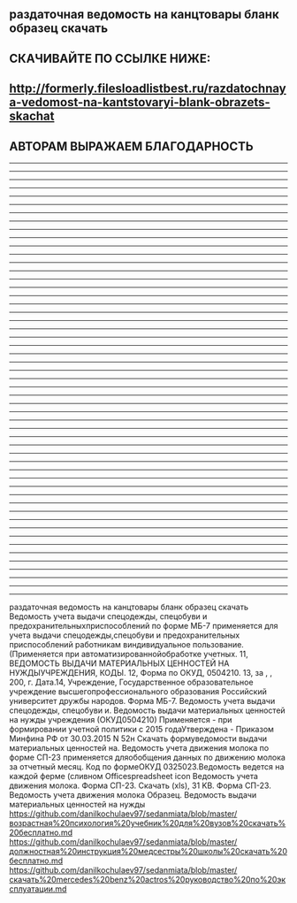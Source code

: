 раздаточная ведомость на канцтовары бланк образец скачать
--------------------------------------------------
СКАЧИВАЙТЕ ПО ССЫЛКЕ НИЖЕ:
--------------------------------------------------
http://formerly.filesloadlistbest.ru/razdatochnaya-vedomost-na-kantstovaryi-blank-obrazets-skachat
--------------------------------------------------
АВТОРАМ ВЫРАЖАЕМ БЛАГОДАРНОСТЬ
--------------------------------------------------
--------------------------------------------------
--------------------------------------------------
--------------------------------------------------
--------------------------------------------------
--------------------------------------------------
--------------------------------------------------
--------------------------------------------------
--------------------------------------------------
--------------------------------------------------
--------------------------------------------------
--------------------------------------------------
--------------------------------------------------
--------------------------------------------------
--------------------------------------------------
--------------------------------------------------
--------------------------------------------------
--------------------------------------------------
--------------------------------------------------
--------------------------------------------------
--------------------------------------------------
--------------------------------------------------
--------------------------------------------------
--------------------------------------------------
--------------------------------------------------
--------------------------------------------------
--------------------------------------------------
--------------------------------------------------
--------------------------------------------------
--------------------------------------------------
--------------------------------------------------
--------------------------------------------------
--------------------------------------------------
--------------------------------------------------
--------------------------------------------------
--------------------------------------------------
--------------------------------------------------
--------------------------------------------------
--------------------------------------------------
--------------------------------------------------
--------------------------------------------------
--------------------------------------------------
--------------------------------------------------
--------------------------------------------------
--------------------------------------------------
--------------------------------------------------
--------------------------------------------------
--------------------------------------------------
--------------------------------------------------
--------------------------------------------------
--------------------------------------------------
--------------------------------------------------
--------------------------------------------------
--------------------------------------------------
раздаточная ведомость на канцтовары бланк образец скачать Ведомость учета выдачи спецодежды, спецобуви и предохранительныхприспособлений по форме МБ-7 применяется для учета выдачи спецодежды,спецобуви и предохранительных приспособлений работникам виндивидуальное пользование. (Применяется при автоматизированнойобработке учетных. 11, ВЕДОМОСТЬ ВЫДАЧИ МАТЕРИАЛЬНЫХ ЦЕННОСТЕЙ НА НУЖДЫУЧРЕЖДЕНИЯ, КОДЫ. 12, Форма по ОКУД, 0504210. 13, за , , 200, г. Дата.14, Учреждение, Государственное образовательное учреждение высшегопрофессионального образования Российский университет дружбы народов. Форма МБ-7. Ведомость учета выдачи спецодежды, спецобуви и. Ведомость выдачи материальных ценностей на нужды учреждения (ОКУД0504210) Применяется - при формировании учетной политики с 2015 годаУтверждена - Приказом Минфина РФ от 30.03.2015 N 52н Скачать формуведомости выдачи материальных ценностей на. Ведомость учета движения молока по форме СП-23 применяется дляобобщения данных по движению молока за отчетный месяц. Код по формеОКУД 0325023.Ведомость ведется на каждой ферме (сливном  Officespreadsheet icon Ведомость учета движения молока. Форма СП-23. Скачать (xls), 31 KB. Форма СП-23. Ведомость учета движения молока  Образец. Ведомость выдачи материальных ценностей на нужды
https://github.com/danilkochulaev97/sedanmiata/blob/master/возрастная%20психология%20учебник%20для%20вузов%20скачать%20бесплатно.md
https://github.com/danilkochulaev97/sedanmiata/blob/master/должностная%20инструкция%20медсестры%20школы%20скачать%20бесплатно.md
https://github.com/danilkochulaev97/sedanmiata/blob/master/скачать%20mercedes%20benz%20actros%20руководство%20по%20эксплуатации.md